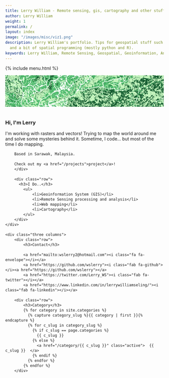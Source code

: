 ```yaml
---
title: Lerry William - Remote sensing, gis, cartography and other stuff!
author: Lerry William
weight: 1
permalink: /
layout: index
image: "/images/misc/viz1.png"
description: Lerry William's portfolio. Tips for geospatial stuff such as Geoinformation, Remote Sensing, Geomatics,
  and a bit of spatial programming (mostly python and R).
keywords: Lerry William, Remote Sensing, Geospatial, Geoinformation, Analysis, Geomatics, Cartography, Sarawak, GIS, Python, R, Geostatistics
---
```

{% include menu.html %}

![img_grn1.png](/images/misc/img_grn1.png)
<p></p>
<div class="row">
	<div class="nine columns">
		<div class="row">
		<h3>Hi, I'm Lerry</h3>
		I'm working with rasters and vectors! Trying to map the world around me and solve some mysteries behind it.
		Sometime, I code... but most of the time I do mapping.

		Based in Sarawak, Malaysia.

		Check out my <a href="/projects">project</a>!
		</div>

		<div class="row">
		  <h3>I Do..</h3>
			<ul>
				<li>Geoinformation System (GIS)</li>
				<li>Remote Sensing processing and analysis</li>
				<li>Web mapping</li>
				<li>Cartography</li>
			</ul>
		</div>
	</div>

	<div class="three columns">
		<div class="row">
			<h3>Contact</h3>

			<a href="mailto:wslerry2@hotmail.com"><i class="fa fa-envelope"></i></a>
			<a href="https://github.com/wslerry"><i class="fab fa-github"></i><a href="https://github.com/wslerry"></a>
			<a href="https://twitter.com/Lerry_WS"><i class="fab fa-twitter"></i></a>
			<a href="https://www.linkedin.com/in/lerrywilliamseling/"><i class="fab fa-linkedin"></i></a>

		<div class="row">
			<h3>Category</h3>
			{% for category in site.categories %}
			  {% capture category_slug %}{{ category | first }}{% endcapture %}
			  {% for c_slug in category_slug %}
				{% if c_slug == page.categories %}
				  {{ c_slug }}
				{% else %}
				  <a href="/category/{{ c_slug }}" class="active">  {{ c_slug }}  </a>
				{% endif %}
			  {% endfor %}
			{% endfor %}
		</div>
